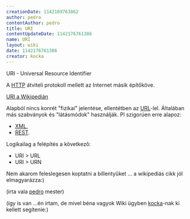 ```yaml
---
creationDate: 1142169763862 
author: pedro 
contentAuthor: pedro 
title: URI 
contentUpdateDate: 1142176761386 
name: URI 
layout: wiki 
date: 1142176761386 
creator: kocka 
---
```

URI - Universal Resource Identifier

A [HTTP](HTTP.html) átviteli protokoll mellett az Internet másik építőköve.

[URI a Wikipedián](http://en.wikipedia.org/wiki/Uniform_Resource_Identifier)

Alapból nincs konrét "fizikai" jelentése, ellentétben az [URL](Missing.html)-lel.
Általában más szabványok és "látásmódok" használják.
Pl szigorúen erre alapoz:

*   [XML](XML.html),
*   [REST](REST.html).



Logikailag a felépítés a következő:
*   URI > URL
*   URI > URN



Nem akarom feleslegesen koptatni a billentyűket ... a wikipediás cikk jól elmagyarázza:)



(irta vala [pedro](pedro.html) mester)

(így is van ...én írtam, de mivel béna vagyok Wiki ügyben [kocka](kocka.html)-nak ki kellett segítenie:)
